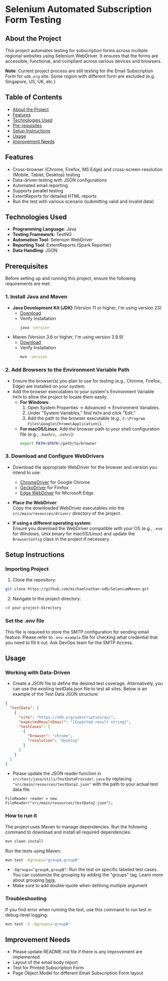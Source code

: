 # Selenium Automated Subscription Form Testing

## About the Project
This project automates testing for subscription forms across multiple regional websites using Selenium WebDriver. It ensures that the forms are accessible, functional, and compliant across various devices and browsers.

**Note**: Current project process are still testing for the Email Subscription Form for `odb.org` site. Some region with different form are excluded (e.g. Singapore, US, UK, etc.)  

## Table of Contents
- [About the Project](#about-the-project)
- [Features](#features)
- [Technologies Used](#technologies-used)
- [Pre-requisites](#prerequisites)
- [Setup Instructions](#setup-instructions)
- [Usage](#usage)
- [Improvement Needs](#improvement-needs)

## Features
- Cross-browser (Chrome, Firefox, MS Edge) and cross-screen-resolution (Mobile, Tablet, Desktop) testing
- Data-driven testing with JSON configurations
- Automated email reporting
- Supports parallel testing
- ExtentReports for detailed HTML reports
- Run the test with various scenario (submitting valid and invalid data)

## Technologies Used
- **Programming Language**: Java
- **Testing Framework**: TestNG
- **Automation Tool**: Selenium WebDriver
- **Reporting Tool**: ExtentReports (Spark Reporter)
- **Data Handling**: JSON

## **Prerequisites**
Before setting up and running this project, ensure the following requirements are met:
### **1. Install Java and Maven**
- **Java Development Kit (JDK)** (Version 11 or higher, I'm using version 23) 
  - [Download](https://www.oracle.com/java/technologies/downloads/#java11?er=221886)
  - Verify Installation
    ```bash
    java -version
    ```
- Maven (Version 3.6 or higher, I'm using version 3.9.9)
  - [Download](https://maven.apache.org/install.html)
  - Verify Installation
    ```bash
    mvn -version
    ```

### **2. Add Browsers to the Environment Variable Path**
- Ensure the browser(s) you plan to use for testing (e.g., Chrome, Firefox, Edge) are installed on your system.
- Add the browser executables to your system's Environment Variable `PATH` to allow the project to locate them easily:
  - **For Windows**:
    1. Open System Properties → Advanced → Environment Variables.
    2. Under "System Variables," find `PATH` and click "Edit."
    3. Add the path to the browser executable (e.g., `C:\Program Files\Google\Chrome\Application\`).
  - **For macOS/Linux**:
    Add the browser path to your shell configuration file (e.g., `.bashrc`, `.zshrc`):
    ```bash
    export PATH=$PATH:/path/to/browser
    ```

### **3. Download and Configure WebDrivers**
- Download the appropriate WebDriver for the browser and version you intend to use:
  - [ChromeDriver](https://googlechromelabs.github.io/chrome-for-testing/) for Google Chrome
  - [GeckoDriver](https://github.com/mozilla/geckodriver/releases) for Firefox
  - [Edge WebDriver](https://developer.microsoft.com/en-us/microsoft-edge/tools/webdriver/) for Microsoft Edge

- **Place the WebDriver**:  
  Copy the downloaded WebDriver executables into the `src/main/resources/driver/` directory of the project.

- **If using a different operating system**:  
  Ensure you download the WebDriver compatible with your OS (e.g., `.exe` for Windows, Unix binary for macOS/Linux) and update the `BrowserConfig` class in the project if necessary.


## Setup Instructions
### Importing Project
1. Clone the repository:
```bash
git clone https://github.com/michaelnathan-odb/SeleniumMaven.git
```

2. Navigate to the project directory:
```bash
cd your-project-directory
```

### Set the .env file
This file is required to store the SMTP configuration for sending email feature. Please refer to `.env-example` file for checking what credential that you need to fill it out. Ask DevOps team for the SMTP Access.

## Usage
### Working with Data-Driven
- Create a JSON file to define the desired test coverage. Alternatively, you can use the existing testData.json file to test all sites. Below is an example of the Test Data JSON structure:
```json
{
  "testData": [
    {
      "site": "https://odb.org/subscription/au/",
      "expectedResultEmail": "[Expected result string]",
      "testCases": [
        {
          "browser": "chrome",
          "resolution": "desktop"
        }
      ]
    }
  ]
}
```

- Please update the JSON reader function in `src/test/java/utils/TestDataProvider.java` by replacing `"src/main/resources/testData2.json"` with the path to your actual test data file.
```
FileReader reader = new FileReader("src/main/resources/testData2.json");
```

### How to run it
The project uses Maven to manage dependencies. Run the following command to download and install all required dependencies:
```bash
mvn clean install
```

Run the tests using Maven:
```bash
mvn test -Dgroups="groupA,groupB"
```
- `-Dgroups="groupA,groupB"`: Run the test on specific labeled test cases. You can customize the grouping by adding the "groups" tag. Learn more about grouping [here](https://toolsqa.com/testng/groups-in-testng/). 
- Make sure to add double-quote when defining multiple argument

### Troubleshooting
If you find error when running the test, use this command to run test in debug-level logging:
```bash
mvn test -X -Dgroups="groupB"
```

## Improvement Needs
- Please update README.md file if there is any improvement are implemented
- Layout of the email body report
- Test for Printed Subscription Form
- Page Object Model for different Email Subscription Form layout